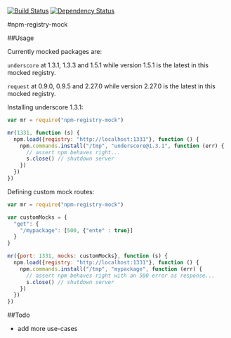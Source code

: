 [![Build Status](https://travis-ci.org/robertkowalski/npm-registry-mock.png?branch=master)](https://travis-ci.org/robertkowalski/npm-registry-mock)
[![Dependency Status](https://gemnasium.com/robertkowalski/npm-registry-mock.png)](https://gemnasium.com/robertkowalski/npm-registry-mock)

#npm-registry-mock


##Usage

Currently mocked packages are:

`underscore` at 1.3.1, 1.3.3 and 1.5.1 while version 1.5.1 is the latest in this mocked registry.

`request` at 0.9.0, 0.9.5 and 2.27.0 while version 2.27.0 is the latest in this mocked registry.


Installing underscore 1.3.1:

```javascript
var mr = require("npm-registry-mock")

mr(1331, function (s) {
  npm.load({registry: "http://localhost:1331"}, function () {
    npm.commands.install("/tmp", "underscore@1.3.1", function (err) {
      // assert npm behaves right...
      s.close() // shutdown server
    })
  })
})
```

Defining custom mock routes:

```javascript
var mr = require("npm-registry-mock")

var customMocks = {
  "get": {
    "/mypackage": [500, {"ente" : true}]
  }
}

mr({port: 1331, mocks: customMocks}, function (s) {
  npm.load({registry: "http://localhost:1331"}, function () {
    npm.commands.install("/tmp", "mypackage", function (err) {
      // assert npm behaves right with an 500 error as response...
      s.close() // shutdown server
    })
  })
})
```

##Todo

 - add more use-cases
